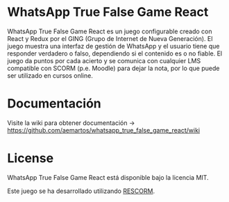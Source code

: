# WhatsApp True False Game React

WhatsApp True False Game React es un juego configurable creado con React y Redux por el GING (Grupo de Internet de Nueva Generación).
El juego muestra una interfaz de gestión de WhatsApp y el usuario tiene que responder verdadero o falso, dependiendo si el contenido es o no fiable.
El juego da puntos por cada acierto y se comunica con cualquier LMS compatible con SCORM (p.e. Moodle) para dejar la nota, por lo que puede ser utilizado en cursos online.


# Documentación
Visite la wiki para obtener documentación -> https://github.com/aemartos/whatsapp_true_false_game_react/wiki


# License

WhatsApp True False Game React está disponible bajo la licencia MIT.

Este juego se ha desarrollado utilizando [RESCORM](https://github.com/agordillo/RESCORM).

